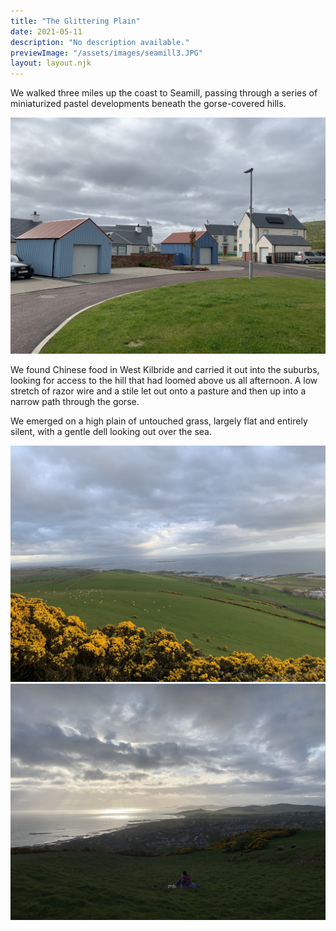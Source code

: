 ```yaml
---
title: "The Glittering Plain"
date: 2021-05-11
description: "No description available."
previewImage: "/assets/images/seamill3.JPG"
layout: layout.njk
---
```

We walked three miles up the coast to Seamill, passing through a series of miniaturized pastel developments beneath the gorse-covered hills.

![](/assets/images/seamill1.JPG)

We found Chinese food in West Kilbride and carried it out into the suburbs, looking for access to the hill that had loomed above us all afternoon. A low stretch of razor wire and a stile let out onto a pasture and then up into a narrow path through the gorse.

We emerged on a high plain of untouched grass, largely flat and entirely silent, with a gentle dell looking out over the sea. 

![](/assets/images/seamill2.JPG)
![](/assets/images/seamill3.JPG)

